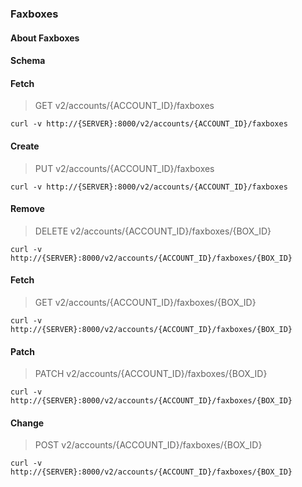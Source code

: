 ### Faxboxes

#### About Faxboxes

#### Schema



#### Fetch

> GET v2/accounts/{ACCOUNT_ID}/faxboxes

```curl
curl -v http://{SERVER}:8000/v2/accounts/{ACCOUNT_ID}/faxboxes
```

#### Create

> PUT v2/accounts/{ACCOUNT_ID}/faxboxes

```curl
curl -v http://{SERVER}:8000/v2/accounts/{ACCOUNT_ID}/faxboxes
```

#### Remove

> DELETE v2/accounts/{ACCOUNT_ID}/faxboxes/{BOX_ID}

```curl
curl -v http://{SERVER}:8000/v2/accounts/{ACCOUNT_ID}/faxboxes/{BOX_ID}
```

#### Fetch

> GET v2/accounts/{ACCOUNT_ID}/faxboxes/{BOX_ID}

```curl
curl -v http://{SERVER}:8000/v2/accounts/{ACCOUNT_ID}/faxboxes/{BOX_ID}
```

#### Patch

> PATCH v2/accounts/{ACCOUNT_ID}/faxboxes/{BOX_ID}

```curl
curl -v http://{SERVER}:8000/v2/accounts/{ACCOUNT_ID}/faxboxes/{BOX_ID}
```

#### Change

> POST v2/accounts/{ACCOUNT_ID}/faxboxes/{BOX_ID}

```curl
curl -v http://{SERVER}:8000/v2/accounts/{ACCOUNT_ID}/faxboxes/{BOX_ID}
```

